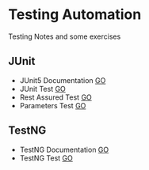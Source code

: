 # Testing Automation
Testing Notes and some exercises

## JUnit
* JUnit5 Documentation [GO](https://junit.org/junit5/docs/current/user-guide/)
* JUnit Test [GO](https://github.com/HopeMashal/Testing-Automation/tree/master/JUNIT/junitdemo/src)
* Rest Assured Test [GO](https://github.com/HopeMashal/Testing-Automation/tree/master/JUNIT/rest-assured-demo/src)
* Parameters Test [GO](https://github.com/HopeMashal/Testing-Automation/tree/master/JUNIT/param-task-demo/src)

## TestNG
* TestNG Documentation [GO](https://testng.org/doc/documentation-main.html)
* TestNG Test [GO](https://github.com/HopeMashal/Testing-Automation/tree/master/TESTNG/testng-demo/src)